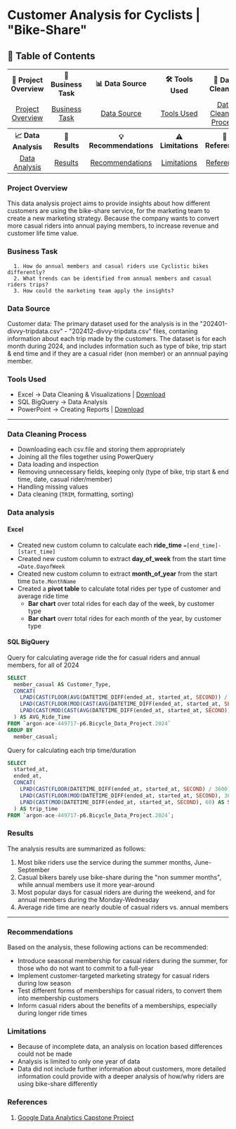 # Customer Analysis for Cyclists | "Bike-Share"

## 📖 Table of Contents  

<p align="center">
<table>
  <tr>
    <th>📌 Project Overview</th>
    <th>💼 Business Task</th>
    <th>📊 Data Source</th>
    <th>🛠 Tools Used</th>
    <th>🧹 Data Cleaning</th>
  </tr>
  <tr>
    <td align="center"><a href="#project-overview">Project Overview</a></td>
    <td align="center"><a href="#business-task">Business Task</a></td>
    <td align="center"><a href="#data-source">Data Source</a></td>
    <td align="center"><a href="#tools-used">Tools Used</a></td>
    <td align="center"><a href="#data-cleaning-process">Data Cleaning Process</a></td>
  </tr>
  <tr>
    <th>📈 Data Analysis</th>
    <th>📌 Results</th>
    <th>💡 Recommendations</th>
    <th>⚠️ Limitations</th>
    <th>🔗 References</th>
  </tr>
  <tr>
    <td align="center"><a href="#data-analysis">Data Analysis</a></td>
    <td align="center"><a href="#results">Results</a></td>
    <td align="center"><a href="#recommendations">Recommendations</a></td>
    <td align="center"><a href="#limitations">Limitations</a></td>
    <td align="center"><a href="#references">References</a></td>
  </tr>
</table>
</p>

### Project Overview
This data analysis project aims to provide insights about how different customers are using the bike-share service, for the marketing team to create a new marketing strategy. Because the company wants to convert more casual riders into annual paying members, to increase revenue and customer life time value.

### Business Task
```
  1. How do annual members and casual riders use Cyclistic bikes differently?
  2. What trends can be identified from annual members and casual riders trips?
  3. How could the marketing team apply the insights? 
```
### Data Source
Customer data: The primary dataset used for the analysis is in the "202401-divvy-tripdata.csv" - "202412-divvy-tripdata.csv" files, contaning information about each trip made by the customers. The dataset is for each month during 2024, and includes information such as type of bike, trip start & end time and if they are a casual rider (non member) or an annnual paying member. 

### Tools Used
- Excel -> Data Cleaning & Visualizations | [Download](https://downgit.github.io/#/home?url=https://github.com/SimonStenelid/BikeShare_Project/blob/main/Charts.png)
- SQL BigQuery -> Data Analysis
- PowerPoint -> Creating Reports | [Download]()

---

### Data Cleaning Process
- Downloading each csv.file and storing them appropriately
- Joining all the files together using PowerQuery
- Data loading and inspection
- Removing unnecessary fields, keeping only (type of bike, trip start & end time, date, casual rider/member)
- Handling missing values
- Data cleaning (`TRIM`, formatting, sorting)

<tr>
  
### Data analysis

#### Excel
- Created new custom column to calculate each **ride_time** `=[end_time]-[start_time]`
- Created new custom column to extract **day_of_week** from the start time `=Date.DayofWeek`
- Created new custom column to extract **month_of_year** from the start time `Date.MonthName`
- Created a **pivot table** to calculate total rides per type of customer and average ride time
  - **Bar chart** over total rides for each day of the week, by customer type
  - **Bar chart** overr total rides for each month of the year, by customer type
 
#### SQL BigQuery
Query for calculating average ride the for casual riders and annual members, for all of 2024
```sql
SELECT 
  member_casual AS Customer_Type,
  CONCAT(
    LPAD(CAST(FLOOR(AVG(DATETIME_DIFF(ended_at, started_at, SECOND)) / 3600) AS STRING), 2, '0'), ':',
    LPAD(CAST(FLOOR(MOD(CAST(AVG(DATETIME_DIFF(ended_at, started_at, SECOND)) AS INT64), 3600) / 60) AS STRING), 2, '0'), ':',
    LPAD(CAST(MOD(CAST(AVG(DATETIME_DIFF(ended_at, started_at, SECOND)) AS INT64), 60) AS STRING), 2, '0')
  ) AS AVG_Ride_Time
FROM `argon-ace-449717-p6.Bicycle_Data_Project.2024`
GROUP BY 
  member_casual;
```
Query for calculating each trip time/duration
```sql
SELECT 
  started_at,
  ended_at,
  CONCAT(
    LPAD(CAST(FLOOR(DATETIME_DIFF(ended_at, started_at, SECOND) / 3600) AS STRING), 2, '0'), ':',
    LPAD(CAST(FLOOR(MOD(DATETIME_DIFF(ended_at, started_at, SECOND), 3600) / 60) AS STRING), 2, '0'), ':',
    LPAD(CAST(MOD(DATETIME_DIFF(ended_at, started_at, SECOND), 60) AS STRING), 2, '0')
  ) AS trip_time
FROM `argon-ace-449717-p6.Bicycle_Data_Project.2024`;
```
### Results
The analysis results are summarized as follows:
1.  Most bike riders use the service during the summer months, June-September
2.  Casual bikers barely use bike-share during the "non summer months", while annual members use it more year-around
3.  Most popular days for casual riders are during the weekend, and for annual members during the Monday-Wednesday
4.  Average ride time are nearly double of casual riders vs. annual members  

---

### Recommendations
Based on the analysis, these following actions can be recommended: 

- Introduce seasonal membership for casual riders during the summer, for those who do not want to commit to a full-year
- Implement customer-targeted marketing strategy for casual riders during low season
- Test different forms of memberships for casual riders, to convert them into membership customers
- Inform casual riders about the benefits of a memberships, especially during longer ride times

### Limitations
- Because of incomplete data, an analysis on location based differences could not be made
- Analysis is limited to only one year of data
- Data did not include further information about customers, more detailed information could provide with a deeper analysis of how/why riders are using bike-share differently

### References
1. [Google Data Analytics Capstone Project](https://www.coursera.org/professional-certificates/google-data-analytics?action=enroll&utm_medium=sem&utm_source=gg&utm_campaign=b2c_emea_x_multi_ftcof_career-academy_cx_dr_bau_gg_pmax_gc_s1_en_m_hyb_23-12_x&campaignid=20858198824&adgroupid=&device=c&keyword=&matchtype=&network=x&devicemodel=&creativeid=&assetgroupid=6484888893&targetid=&extensionid=&placement=&gad_source=1&gclid=Cj0KCQjwm7q-BhDRARIsACD6-fWi62ZuuK36ImaplieMHf3rDP5hXn23ikGpvrbPVW-Dz8VKwuLglBAaAqKYEALw_wcBhttps://www.coursera.org/professional-certificates/google-data-analytics?action=enroll&utm_medium=sem&utm_source=gg&utm_campaign=b2c_emea_x_multi_ftcof_career-academy_cx_dr_bau_gg_pmax_gc_s1_en_m_hyb_23-12_x&campaignid=20858198824&adgroupid=&device=c&keyword=&matchtype=&network=x&devicemodel=&creativeid=&assetgroupid=6484888893&targetid=&extensionid=&placement=&gad_source=1&gclid=Cj0KCQjwm7q-BhDRARIsACD6-fWi62ZuuK36ImaplieMHf3rDP5hXn23ikGpvrbPVW-Dz8VKwuLglBAaAqKYEALw_wcB) 
